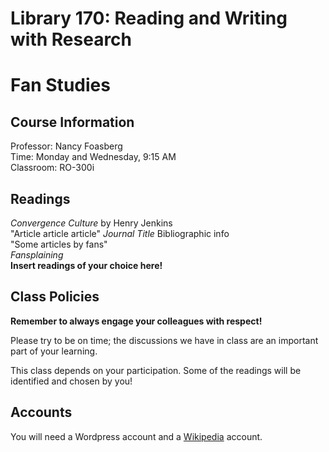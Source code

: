 # Library 170: Reading and Writing with Research
# Fan Studies

## Course Information
Professor: Nancy Foasberg  
Time: Monday and Wednesday, 9:15 AM  
Classroom: RO-300i 

## Readings
*Convergence Culture* by Henry Jenkins\
"Article article article" *Journal Title*   Bibliographic info\
"Some articles by fans"\
*Fansplaining*\
**Insert readings of your choice here!**

## Class Policies

**Remember to always engage your colleagues with respect!**

Please try to be on time; the discussions we have in class are an important part of your learning.

This class depends on your participation. Some of the readings will be identified and chosen by you! 

## Accounts

You will need a Wordpress account and a [Wikipedia](https://www.wikipedia.org/) account. 